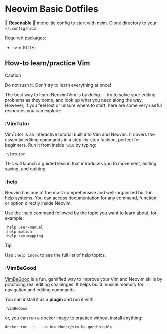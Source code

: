 # Neovim Basic Dotfiles
:cherry_blossom: **Resonable** :cherry_blossom: monolitic config to start with nvim.
Clone directory to your `~/.config/nvim`.

Required packages:
- `nvim` (0.11+)

## How-to learn/practice Vim
>[!CAUTION]
> Do not rush it. Don't try to learn everything at once!

The best way to learn Neovim/Vim is by *doing* — try to solve your editing problems as they come, and look up what you need along the way. However, if you feel lost or unsure where to start, here are some very useful resources you can explore:

### :VimTutor
VimTutor is an interactive tutorial built into Vim and Neovim. It covers the essential editing commands in a step-by-step fashion, perfect for beginners.
Run it from inside `nvim` by typing:

```vim
:vimtutor
```
This will launch a guided lesson that introduces you to movement, editing, saving, and quitting.

### :help
Neovim has one of the most comprehensive and well-organized built-in help systems. You can access documentation for any command, function, or option directly inside Neovim.

Use the :help command followed by the topic you want to learn about, for example:

```vim
:help user-manual
:help motion
:help key-mapping
```

>[!TIP]
> Use `:help index` to see the full list of help topics.

### :VimBeGood
[VimBeGood](https://github.com/ThePrimeagen/vim-be-good.git) is a fun, gamified way to improve your Vim and Neovim skills by practicing real editing challenges. It helps build muscle memory for navigation and editing commands.

You can install it as a **plugin** and run it with:

```vim
:VimBeGood
```

or, you can run a docker image to practice without install anything:

```bash
docker run -it --rm brandoncc/vim-be-good:stable
```
